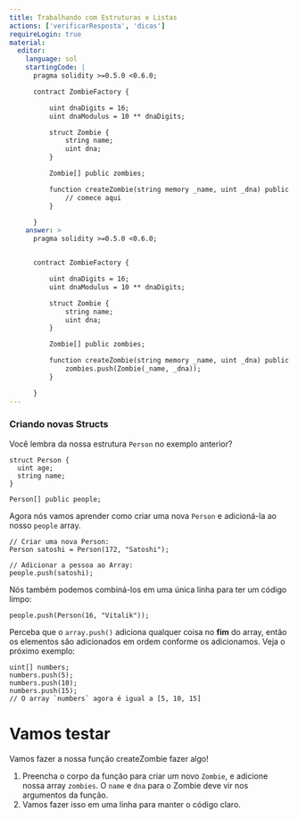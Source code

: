 ```yaml
---
title: Trabalhando com Estruturas e Listas
actions: ['verificarResposta', 'dicas']
requireLogin: true
material:
  editor:
    language: sol
    startingCode: |
      pragma solidity >=0.5.0 <0.6.0;

      contract ZombieFactory {

          uint dnaDigits = 16;
          uint dnaModulus = 10 ** dnaDigits;

          struct Zombie {
              string name;
              uint dna;
          }

          Zombie[] public zombies;

          function createZombie(string memory _name, uint _dna) public {
              // comece aqui
          }

      }
    answer: >
      pragma solidity >=0.5.0 <0.6.0;


      contract ZombieFactory {

          uint dnaDigits = 16;
          uint dnaModulus = 10 ** dnaDigits;

          struct Zombie {
              string name;
              uint dna;
          }

          Zombie[] public zombies;

          function createZombie(string memory _name, uint _dna) public {
              zombies.push(Zombie(_name, _dna));
          }

      }
---
```


### Criando novas Structs

Você lembra da nossa estrutura `Person` no exemplo anterior?

```
struct Person {
  uint age;
  string name;
}

Person[] public people;
```

Agora nós vamos aprender como criar uma nova `Person` e adicioná-la ao nosso `people` array.

```
// Criar uma nova Person:
Person satoshi = Person(172, "Satoshi");

// Adicionar a pessoa ao Array:
people.push(satoshi);
```

Nós também podemos combiná-los em uma única linha para ter um código limpo:

```
people.push(Person(16, "Vitalik"));
```

Perceba que o `array.push()` adiciona qualquer coisa no **fim** do array, então os elementos são adicionados em ordem conforme os adicionamos. Veja o próximo exemplo:

```
uint[] numbers;
numbers.push(5);
numbers.push(10);
numbers.push(15);
// O array `numbers` agora é igual a [5, 10, 15]
```

# Vamos testar

Vamos fazer a nossa função createZombie fazer algo!

1. Preencha o corpo da função para criar um novo `Zombie`, e adicione nossa array `zombies`. O `name` e `dna` para o Zombie deve vir nos argumentos da função.
2. Vamos fazer isso em uma linha para manter o código claro.
